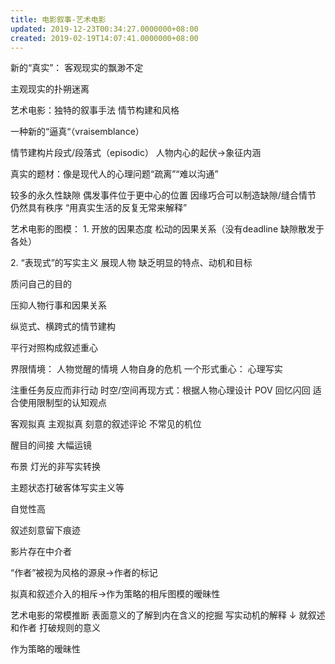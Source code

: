 ```yaml
---
title: 电影叙事-艺术电影
updated: 2019-12-23T00:34:27.0000000+08:00
created: 2019-02-19T14:07:41.0000000+08:00
---
```


新的“真实”：
客观现实的飘渺不定

主观现实的扑朔迷离

艺术电影：独特的叙事手法 情节构建和风格

一种新的“逼真“（vraisemblance）

情节建构片段式/段落式（episodic）
人物内心的起伏→象征内涵

真实的题材：像是现代人的心理问题“疏离”“难以沟通”

较多的永久性缺隙
偶发事件位于更中心的位置
因缘巧合可以制造缺隙/缝合情节
仍然具有秩序
“用真实生活的反复无常来解释”

艺术电影的图模：
1\.
开放的因果态度
松动的因果关系（没有deadline 缺隙散发于各处）

2\.
“表现式”的写实主义
展现人物
缺乏明显的特点、动机和目标

质问自己的目的

压抑人物行事和因果关系

纵览式、横跨式的情节建构

平行对照构成叙述重心

界限情境：
人物觉醒的情境
人物自身的危机
一个形式重心：
心理写实

注重任务反应而非行动
时空/空间再现方式：根据人物心理设计 POV 回忆闪回
适合使用限制型的认知观点

客观拟真 主观拟真 刻意的叙述评论
不常见的机位

醒目的间接 大幅运镜

布景 灯光的非写实转换

主题状态打破客体写实主义等

自觉性高

叙述刻意留下痕迹

影片存在中介者

“作者”被视为风格的源泉→作者的标记

拟真和叙述介入的相斥→作为策略的相斥图模的暧昧性

艺术电影的常模推断
表面意义的了解到内在含义的挖掘
写实动机的解释
↓
就叙述和作者 打破规则的意义

作为策略的暧昧性
